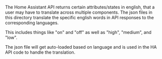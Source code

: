 The Home Assistant API returns certain attributes/states in english, that a user may have to translate across multiple components. The json files in this directory translate the specific english words in API responses to the corresponding languages.

This includes things like "on" and "off" as well as "high", "medium", and "low".

The json file will get auto-loaded based on language and is used in the HA API code to handle the translation.
